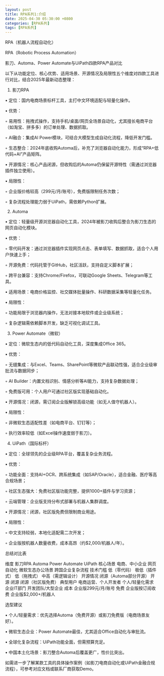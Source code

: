 ```yaml
---
layout: post
title: RPA系列1:介绍
date: 2025-04-30 05:30:00 +0800
categories: [RPA系列]
tags: [RPA系列]
---
```

RPA（机器人流程自动化）

RPA（Robotic Process Automation）

影刀、Automa、Power Automate与UiPath四款RPA产品对比

以下从功能定位、核心优势、适用场景、开源情况及局限性五个维度对四款工具进行对比，结合2025年最新动态整理：

1. 影刀RPA

• 定位：国内电商场景标杆工具，主打中文环境适配与轻量化操作。

• 优势：

  ◦ 易用性：拖拽式操作，支持手机/桌面/网页全场景自动化，尤其擅长电商平台（如淘宝、拼多多）的订单处理、数据抓取。

  ◦ AI融合：集成AI Power模块，可结合大模型生成自动化流程，降低开发门槛。

  ◦ 生态整合：2024年底收购Automa后，补充了浏览器自动化能力，形成“RPA+低代码+AI”产品矩阵。

• 开源情况：核心产品闭源，但收购后的Automa仍保留开源特性（需通过浏览器插件独立使用）。

• 局限性：

  ◦ 企业版价格较高（299元/月/账号），免费版限制任务次数；

  ◦ 复杂流程处理能力弱于UiPath，需依赖Python扩展。

2. Automa

• 定位：轻量级开源浏览器自动化工具，2024年被影刀收购后整合为影刀生态的网页自动化模块。

• 优势：

  ◦ 零代码开发：通过浏览器插件实现网页点击、表单填写、数据抓取，适合个人用户快速上手；

  ◦ 开源免费：代码托管于GitHub，社区活跃，支持自定义脚本扩展；

  ◦ 跨平台兼容：支持Chrome/Firefox，可联动Google Sheets、Telegram等工具。

• 适用场景：电商价格监控、社交媒体批量操作、科研数据采集等轻量化任务。

• 局限性：

  ◦ 功能局限于浏览器内操作，无法对接本地软件或企业级系统；

  ◦ 复杂逻辑需依赖脚本开发，缺乏可视化调试工具。

3. Power Automate（微软）

• 定位：微软生态内的低代码自动化工具，深度集成Office 365。

• 优势：

  ◦ 无缝集成：与Excel、Teams、SharePoint等微软产品联动性强，适合企业级审批流与数据同步；

  ◦ AI Builder：内置文档识别、情感分析等AI能力，支持复杂数据处理；

  ◦ 免费版可用：个人用户可通过社区版实现基础自动化。

• 开源情况：闭源，需订阅企业版解锁高级功能（如无人值守机器人）。

• 局限性：

  ◦ 非微软生态适配性差（如电商平台、钉钉等）；

  ◦ 执行效率较低（如Excel操作速度弱于影刀）。

4. UiPath（国际标杆）

• 定位：全球领先的企业级RPA平台，覆盖复杂业务流程。

• 优势：

  ◦ 功能全面：支持AI+OCR、跨系统集成（如SAP/Oracle），适合金融、医疗等高合规场景；

  ◦ 社区生态强大：免费社区版功能完整，提供1000+插件与学习资源；

  ◦ 云端管理：企业版支持分布式部署与机器人集群调度。

• 开源情况：闭源，社区版免费但限制商业用途。

• 局限性：

  ◦ 中文支持较弱，本地化适配需二次开发；

  ◦ 企业版按机器人数量收费，成本高昂（约$2,000/机器人/年）。

总结对比表

维度	影刀RPA	Automa	Power Automate	UiPath
核心场景	电商、中小企业	网页自动化	微软生态办公场景	跨国企业复杂流程
技术门槛	低（零代码）	极低（插件式）	低（拖拽式）	中高（需逻辑设计）
开源情况	闭源（Automa部分开源）	开源	闭源	闭源（社区版免费）
典型用户	电商运营、个人开发者	个人/轻量化需求	企业IT部门	开发团队/大型企业
成本	企业版299元/月/账号	免费	企业版按订阅收费	企业版$2,000+/机器人

选型建议

• 个人/轻量需求：优先选择Automa（免费开源）或影刀免费版（电商场景友好）。

• 微软生态企业：Power Automate最佳，尤其适合Office自动化与审批流。

• 全球化复杂流程：UiPath功能全面，但需预算充足。

• 中国本土化场景：影刀整合Automa后覆盖更广，性价比突出。

如需进一步了解某款工具的具体操作案例（如影刀电商自动化或UiPath金融合规流程），可参考对应文档或联系厂商获取Demo。
